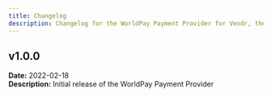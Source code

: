 ```yaml
---
title: Changelog
description: Changelog for the WorldPay Payment Provider for Vendr, the eCommerce solution for Umbraco v8+
---
```


## v1.0.0  
**Date:** 2022-02-18   
**Description:** Initial release of the WorldPay Payment Provider  
